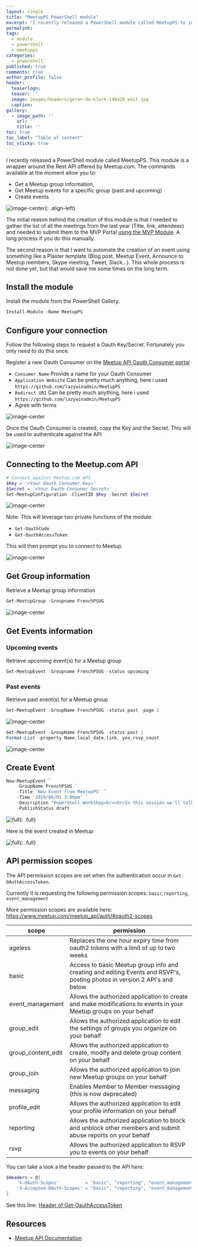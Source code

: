 ```yaml
---
layout: single
title: "MeetupPS PowerShell module"
excerpt: "I recently released a PowerShell module called MeetupPS to interact with the Meetup API. This allows you to gather information about groups and create events"
permalink:
tags: 
  - module
  - powershell
  - meetupps
categories:
  - powershell
published: true
comments: true
author_profile: false
header:
  teaserlogo:
  teaser: ''
  image: images/headers/geran-de-klerk-148428_edit.jpg
  caption: 
gallery:
  - image_path: ''
    url: ''
    title: ''
toc: true
toc_label: "Table of content"
toc_sticky: true
---
```


I recently released a PowerShell module called MeetupPS. This module is a wrapper around the Rest API offered by Meetup.com. The commands available at the moment allow you to:

* Get a Meetup group information,
* Get Meetup events for a specific group (past and upcoming)
* Create events

![image-center](/images/2018/2018-04-30-MeetupPS_Module/Meetup3.png){: .align-left}

The initial reason behind the creation of this module is that I needed to gather the list of all the meetings from the last year (Title, link, attendees) and needed to submit them to the MVP Portal [using the MVP Module](/2017/05/MVP_Module.html). A long process if you do this manually.

The second reason is that I want to automate the creation of an event using something like a Plaster template (Blog post, Meetup Event, Announce to Meetup members, Skype meeting, Tweet, Slack...). This whole process is not done yet, but that would save me some times on the long term.

## Install the module

Install the module from the PowerShell Gallery.

```powershell
Install-Module -Name MeetupPS
```

<a name="Configure"/>

## Configure your connection

Follow the following steps to request a Oauth Key/Secret.
Fortunately you only need to do this once.

Register a new Oauth Consumer on the [Meetup API Oauth Consumer portal](https://secure.meetup.com/meetup_api/oauth_consumers/)

* `Consumer Name` Provide a name for your Oauth Consumer
* `Application Website` Can be pretty much anything, here i used `https://github.com/lazywinadmin/MeetupPS`
* `Redirect URI` Can be pretty much anything, here i used `https://github.com/lazywinadmin/MeetupPS`
* Agree with terms

![image-center](/images/2018/2018-04-30-MeetupPS_Module/MeetupPS-RegisterOauthConsumer01.png)

Once the Oauth Consumer is created, copy the Key and the Secret. This will be used to authenticate against the API

![image-center](/images/2018/2018-04-30-MeetupPS_Module/MeetupPS-RegisterOauthConsumer02.png)

<a name="Authentication"/>

## Connecting to the Meetup.com API

```powershell
# Connect against Meetup.com API
$Key = '<Your Oauth Consumer Key>'
$Secret = '<Your Oauth Consumer Secret>'
Set-MeetupConfiguration -ClientID $Key -Secret $Secret
```

![image-center](/images/2018/2018-04-30-MeetupPS_Module/MeetupPS-Set-MeetupConfiguration01.png)

Note: This will leverage two private functions of the module:

* `Get-OauthCode`
* `Get-OauthAccessToken`

This will then prompt you to connect to Meetup.

![image-center](/images/2018/2018-04-30-MeetupPS_Module/MeetupPS-Set-MeetupConfiguration02.png)

<a name="GetGroupInfo"/>

## Get Group information

Retrieve a Meetup group information

```powershell
Get-MeetupGroup -Groupname FrenchPSUG
```

![image-center](/images/2018/2018-04-30-MeetupPS_Module/MeetupPS-Get-MeetupGroup01.png)

<a name="GetEventInfo"/>

## Get Events information

<a name="GetupcomingEventInfo"/>

### Upcoming events

Retrieve upcoming event(s) for a Meetup group

```powershell
Get-MeetupEvent -Groupname FrenchPSUG -status upcoming
```

<a name="GetpastEventInfo"/>

### Past events

Retrieve past event(s) for a Meetup group

```powershell
Get-MeetupEvent -GroupName FrenchPSUG -status past -page 2
```

![image-center](/images/2018/2018-04-30-MeetupPS_Module/MeetupPS-Get-MeetupEvent03.png)

```powershell
Get-MeetupEvent -GroupName FrenchPSUG -status past |
Format-List -property Name,local_date,link, yes_rsvp_count
```

![image-center](/images/2018/2018-04-30-MeetupPS_Module/MeetupPS-Get-MeetupEvent04.png)

<a name="CreateEvent"/>

## Create Event

```powershell
New-MeetupEvent `
    -GroupName FrenchPSUG `
    -Title 'New Event from MeetupPS' `
    -Time '2018/06/01 3:00pm' `
    -Description "PowerShell WorkShop<br><br>In this session we'll talk about ..." `
    -PublishStatus draft
```

![full](/images/2018/2018-04-30-MeetupPS_Module/MeetupPS-New-MeetupEvent01.png){: .full}

Here is the event created in Meetup

![full](/images/2018/2018-04-30-MeetupPS_Module/MeetupPS-New-MeetupEvent02.png){: .full}

<a name="APIPermissionScopes"/>

## API permission scopes

The API permission scopes are set when the authentication occur in `Get-OAuthAccessToken`.

Currently it is requesting the following permission scopes: `basic`,`reporting`, `event_management`

More permission scopes are available here: https://www.meetup.com/meetup_api/auth/#oauth2-scopes

| scope | permission |
| --- | --- |
| ageless | Replaces the one hour expiry time from oauth2 tokens with a limit of up to two weeks |
| basic | Access to basic Meetup group info and creating and editing Events and RSVP's, posting photos in version 2 API's and below |
| event_management | Allows the authorized application to create and make modifications to events in your Meetup groups on your behalf |
| group_edit | Allows the authorized application to edit the settings of groups you organize on your behalf |
| group_content_edit | Allows the authorized application to create, modify and delete group content on your behalf |
| group_join | Allows the authorized application to join new Meetup groups on your behalf |
| messaging | Enables Member to Member messaging (this is now deprecated) |
| profile_edit | Allows the authorized application to edit your profile information on your behalf |
| reporting | Allows the authorized application to block and unblock other members and submit abuse reports on your behalf |
| rsvp | Allows the authorized application to RSVP you to events on your behalf |

You can take a look a the header passed to the API here:

```powershell
$Headers = @{
    'X-OAuth-Scopes'          = "basic", "reporting", "event_management"
    'X-Accepted-OAuth-Scopes' = "basic", "reporting", "event_management"
}
```

See this line: [Header of Get-OauthAccessToken](/MeetupPS/private/Get-OAuthAccessToken.ps1#L24)

<a name="Resources"/>

## Resources

* [Meetup API Documentation](https://www.meetup.com/meetup_api/docs/)
